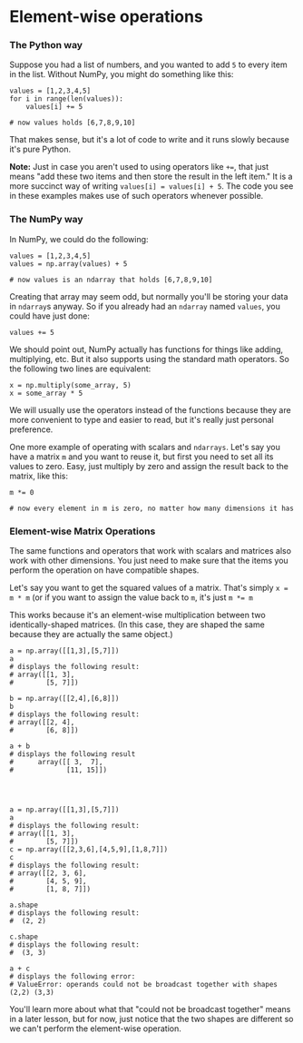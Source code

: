 Element-wise operations
=======================

### The Python way

Suppose you had a list of numbers, and you wanted to add `5` to every item in the list. Without NumPy, you might do something like this:

    values = [1,2,3,4,5]
    for i in range(len(values)):
        values[i] += 5
    
    # now values holds [6,7,8,9,10]
    

That makes sense, but it's a lot of code to write and it runs slowly because it's pure Python.

**Note:** Just in case you aren't used to using operators like `+=`, that just means "add these two items and then store the result in the left item." It is a more succinct way of writing `values[i] = values[i] + 5`. The code you see in these examples makes use of such operators whenever possible.

### The NumPy way

In NumPy, we could do the following:

    values = [1,2,3,4,5]
    values = np.array(values) + 5
    
    # now values is an ndarray that holds [6,7,8,9,10]
    

Creating that array may seem odd, but normally you'll be storing your data in `ndarray`s anyway. So if you already had an `ndarray` named `values`, you could have just done:

    values += 5
    

We should point out, NumPy actually has functions for things like adding, multiplying, etc. But it also supports using the standard math operators. So the following two lines are equivalent:

    x = np.multiply(some_array, 5)
    x = some_array * 5
    

We will usually use the operators instead of the functions because they are more convenient to type and easier to read, but it's really just personal preference.

One more example of operating with scalars and `ndarrays`. Let's say you have a matrix `m` and you want to reuse it, but first you need to set all its values to zero. Easy, just multiply by zero and assign the result back to the matrix, like this:

    m *= 0
    
    # now every element in m is zero, no matter how many dimensions it has
    

### Element-wise Matrix Operations

The same functions and operators that work with scalars and matrices also work with other dimensions. You just need to make sure that the items you perform the operation on have compatible shapes.

Let's say you want to get the squared values of a matrix. That's simply `x = m * m` (or if you want to assign the value back to `m`, it's just `m *= m`

This works because it's an element-wise multiplication between two identically-shaped matrices. (In this case, they are shaped the same because they are actually the same object.)


    a = np.array([[1,3],[5,7]])
    a
    # displays the following result:
    # array([[1, 3],
    #        [5, 7]])
    
    b = np.array([[2,4],[6,8]])
    b
    # displays the following result:
    # array([[2, 4],
    #        [6, 8]])
    
    a + b
    # displays the following result
    #      array([[ 3,  7],
    #             [11, 15]])
    



    a = np.array([[1,3],[5,7]])
    a
    # displays the following result:
    # array([[1, 3],
    #        [5, 7]])
    c = np.array([[2,3,6],[4,5,9],[1,8,7]])
    c
    # displays the following result:
    # array([[2, 3, 6],
    #        [4, 5, 9],
    #        [1, 8, 7]])
    
    a.shape
    # displays the following result:
    #  (2, 2)
    
    c.shape
    # displays the following result:
    #  (3, 3)
    
    a + c
    # displays the following error:
    # ValueError: operands could not be broadcast together with shapes (2,2) (3,3) 
    

You'll learn more about what that "could not be broadcast together" means in a later lesson, but for now, just notice that the two shapes are different so we can't perform the element-wise operation.